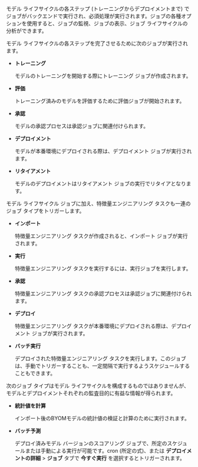 モデル ライフサイクルの各ステップ (トレーニングからデプロイメントまで) でジョブがバックエンドで実行され、必須処理が実行されます。ジョブの各種オプションを使用すると、ジョブの監視、ジョブの表示、ジョブ ライフサイクルの分析ができます。

モデル ライフサイクルの各ステップを完了させるために次のジョブが実行されます。

-   **トレーニング**

    モデルのトレーニングを開始する際にトレーニング ジョブが作成されます。


-   **評価**

    トレーニング済みのモデルを評価するために評価ジョブが開始されます。


-   **承認**

    モデルの承認プロセスは承認ジョブに関連付けられます。


-   **デプロイメント**

    モデルが本番環境にデプロイされる際は、デプロイメント ジョブが実行されます。


-   **リタイアメント**

    モデルのデプロイメントはリタイアメント ジョブの実行でリタイアとなります。


モデル ライフサイクル ジョブに加え、特徴量エンジニアリング タスクも一連のジョブ タイプをトリガーします。

-   **インポート**

    特徴量エンジニアリング タスクが作成されると、インポート ジョブが実行されます。


-   **実行**

    特徴量エンジニアリング タスクを実行するには、実行ジョブを実行します。


-   **承認**

    特徴量エンジニアリング タスクの承認プロセスは承認ジョブに関連付けられます。


-   **デプロイ**

    特徴量エンジニアリング タスクが本番環境にデプロイされる際は、デプロイメント ジョブが実行されます。


-   **バッチ実行**

    デプロイされた特徴量エンジニアリング タスクを実行します。このジョブは、手動でトリガーすることも、一定間隔で実行するようスケジュールすることもできます。


次のジョブ タイプはモデル ライフサイクルを構成するものではありませんが、モデルとデプロイメントそれぞれの監査目的に有益な情報が得られます。

-   **統計値を計算**

    インポート後のBYOMモデルの統計値の検証と計算のために実行されます。


-   **バッチ予測**

    デプロイ済みモデル バージョンのスコアリング ジョブで、所定のスケジュールまたは手動による実行が可能です。cron (所定の式)、または **デプロイメントの詳細** > **ジョブ** タブで **今すぐ実行** を選択するとトリガーされます。


